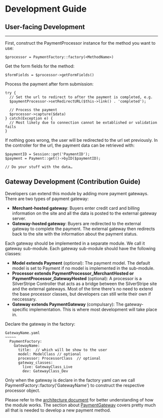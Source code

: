 # Development Guide

## User-facing Development
--------------------------
First, construct the PaymentProcessor instance for the method you want to use:

    $processor = PaymentFactory::factory(<MethodName>)

Get the form fields for the method:
    
    $formFields = $processor->getFormFields()

Process the payment after form submission:
    
    try {
      // Set the url to redirect to after the payment is completed, e.g.
      $paymentProcessor->setRedirectURL($this->link() . 'completed');
      
      // Process the payment 
      $processor->capture($data)
    } catch(Exception e) {
      // Most likely due to connection cannot be extablished or validation fails
    }
    
If nothing goes wrong, the user will be redirected to the url set previously. In the controller for the url, the payment data can be retrieved with:

    $paymentID = Session::get('PaymentID');
    $payment = Payment::get()->byID($paymentID);
    
    // Do your stuff with the data…
    
## Gateway Development (Contribution Guide)
Developers can extend this module by adding more payment gateways. There are two types of payment gateway:

  * **Merchant-hosted gateway**: Buyers enter credit card and billing information on the site and all the data is posted to the external gateway server.
  * **Gateway-hosted gateway**: Buyers are redirected to the external gateway to complete the payment. The external gateway then redirects back to the site with the information about the payment status.

Each gateway should be implemented in a separate module. We call it gateway sub-module. Each gateway sub-module should have the following classes:
  
  * **Model extends Payment** (optional): The payment model. The default model is set to Payment if no model is implemented in the sub-module.
  * **Processor extends PaymentProcessor_MerchantHosted or PaymentProcessor_GatewayHosted** (optional): A processor is a SilverStripe Controller that acts as a bridge between the SilverStripe site and the external gateways. Most of the time there's no need to extend the base processor classes, but developers can still write their own if neccessary.
  * **Gateway extends PaymentGateway** (compulsary): The gateway-specific implementation. This is where most development will take place in.

Declare the gateway in the factory:

    GatewayName.yaml 
    ~~~~~
      PaymentFactory:
        GatewayName: 
          title:  // which will be show to the user
          model: ModelClass // optional  
          processor: ProcessorClass  // optional
          gateway_classes: 
            live: GatewayClass_Live
            dev: GatewayClass_Dev
            
Only when the gateway is declare in the factory yaml can we call PaymentFactory::factory('GatewayName') to construct the respective processor object.

Please refer to the [architecture document](https://github.com/ryandao/silverstripe-payment/tree/1.0/docs/en/Architecture.md) for better understanding of how the module works. The section about [PaymentGateway](https://github.com/ryandao/silverstripe-payment/blob/1.0/docs/en/Architecture.md#paymentgateway) covers pretty much all that is needed to develop a new payment method.